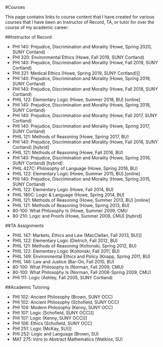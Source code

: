 #Courses 

This page contains links to course content that I have created for various courses that I have been an Instructor of Record, TA, or tutor for over the course of my academic career. 

##Instructor of Record 

- PHI 140: Prejudice, Discrimination and Morality (Howe, Spring 2020, SUNY Cortland)
- PHI 320: Environmental Ethics (Howe, Fall 2019, SUNY Cortland)
- PHI 140: Prejudice, Discrimination and Morality (Howe, Fall 2019, SUNY Cortland)
- PHI 321: Medical Ethics (Howe, Spring 2019, SUNY Cortland)]] 
- PHI 140: Prejudice, Discrimination and Morality (Howe, Spring 2019, SUNY Cortland)
- PHI 140: Prejudice, Discrimination and Morality (Howe, Fall 2018, SUNY Cortland)
- PHIL 122: Elementary Logic (Howe, Summer 2018, BU) [online]
- PHI 140: Prejudice, Discrimination and Morality (Howe, Spring 2018, SUNY Cortland)
- PHI 140: Prejudice, Discrimination and Morality (Howe, Fall 2017, SUNY Cortland)
- PHI 140: Prejudice, Discrimination and Morality (Howe, Spring 2017, SUNY Cortland)
- PHIL 121: Methods of Reasoning (Howe, Spring 2017, BU)
- PHI 140: Prejudice, Discrimination and Morality (Howe, Fall 2016, SUNY Cortland) [hybrid] 
- PHIL 121: Methods of Reasoning (Howe, Fall 2016, BU)
- PHI 140: Prejudice, Discrimination and Morality (Howe, Spring 2016, SUNY Cortland) [hybrid] 
- PHIL 427C: Philosophy of Language (Howe, Spring 2016, BU)
- PHIL 122: Elementary Logic (Howe, Summer 2015, BU) [online] 
- PHI 140: Prejudice, Discrimination and Morality (Howe, Spring 2015, SUNY Cortland)
- PHIL 122: Elementary Logic (Howe, Fall 2014, BU)
- PHIL 180C: Logic & Language (Howe, Spring 2014, BU)
- PHIL 121: Methods of Reasoning (Howe, Summer 2013, BU) [online]
- PHIL 121: Methods of Reasoning (Howe, Spring 2013, BU)
- 80-100: What Philosophy Is (Howe, Summer 2009, CMU
- 80-210: Logic and Proofs (Howe, Summer 2009, CMU) [hybrid] 

##TA Assignments

- PHIL 147: Markets, Ethics and Law (MacClellan, Fall 2013, BU)]] 
- PHIL 122: Elementary Logic (Dietrich, Fall 2012, BU)
- PHIL 121: Methods of Reasoning (Koltonski, Spring 2012, BU)
- PHIL 122: Elementary Logic (Koltonski, Fall 2011, BU)
- PHIL 149: Environmental Ethics and Policy (Knapp, Spring 2011, BU)
- PHIL 146: Law and Justice (Bar-On, Fall 2010, BU) 
- 80-100: What Philosophy Is (Norman, Fall 2009, CMU)
- 80-100: What Philosophy Is (Norman, Fall 2008-Spring 2009, CMU)
- PHI 111: Logic (Ashley, Fall 2005, SUNY Cortland)

##Academic Tutoring

- PHI 102: Ancient Philosophy (Brown, SUNY OCC) 
- PHI 102: Ancient Philosophy (Schofield, SUNY OCC) 
- PHI 104: Modern Philosophy (Kenny, SUNY OCC) 
- PHI 107: Logic (Schofield, SUNY OCC)]] 
- PHI 107: Logic (Kenny, SUNY OCC)]] 
- PHI 108: Ethics (Schofield, SUNY OCC) 
- PHI 251: Logic (McKay, SU)]] 
- PHI 252: Logic and Language (Brown, SU)
- MAT 275: Intro to Abstract Mathematics (Watkins, SU)
